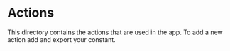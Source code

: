 # Actions

This directory contains the actions that are used in the app. To add a new action add and export your constant.